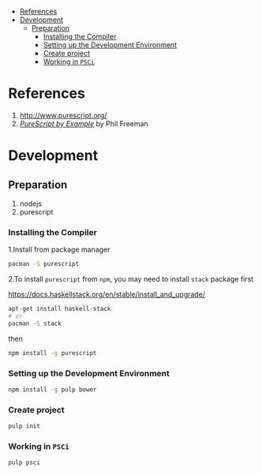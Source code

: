 - [References](#orge816f7c)
- [Development](#org8018840)
  - [Preparation](#org30c08f3)
    - [Installing the Compiler](#org3b1c294)
    - [Setting up the Development Environment](#org58dbde2)
    - [Create project](#orgdef046c)
    - [Working in `PSCi`](#org270b1c4)



<a id="orge816f7c"></a>

# References

1.  <http://www.purescript.org/>
2.  [*PureScript by Example*](https://leanpub.com/purescript) by Phil Freeman


<a id="org8018840"></a>

# Development


<a id="org30c08f3"></a>

## Preparation

1.  nodejs
2.  purescript


<a id="org3b1c294"></a>

### Installing the Compiler

1.Install from package manager

```bash
pacman -S purescript
```

2.To install `purescript` from `npm`, you may need to install `stack` package first

<https://docs.haskellstack.org/en/stable/install_and_upgrade/>

```bash
apt-get install haskell-stack
# or
pacman -S stack
```

then

```bash
npm install -g purescript
```


<a id="org58dbde2"></a>

### Setting up the Development Environment

```bash
npm install -g pulp bower
```


<a id="orgdef046c"></a>

### Create project

```bash
pulp init
```


<a id="org270b1c4"></a>

### Working in `PSCi`

```bash
pulp psci
```

